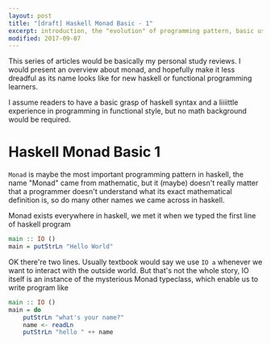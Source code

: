 ```yaml
---
layout: post
title: "[draft] Haskell Monad Basic - 1"
excerpt: introduction, the "evolution" of programming pattern, basic usage and the "do" notation
modified: 2017-09-07
---
```


This series of articles would be basically my personal study reviews.
I would present an overview about monad, and hopefully make it less dreadful as its name looks like for new haskell or functional programming learners.

I assume readers to have a basic grasp of haskell syntax and a liiiittle experience in programming in functional style, but no math background would be required.

# Haskell Monad Basic 1

`Monad` is maybe the most important programming pattern in haskell, the name "Monad" came from mathematic, but it (maybe) doesn't really matter that a programmer doesn't understand what its exact mathematical definition is, so do many other names we came across in haskell.

Monad exists everywhere in haskell, we met it when we typed the first line of haskell program

~~~ haskell
main :: IO ()
main = putStrLn "Hello World"
~~~

OK there're two lines. Usually textbook would say we use `IO a` whenever we want to interact with the outside world. But that's not the whole story, IO itself is an instance of the mysterious Monad typeclass, which enable us to write program like

~~~ haskell
main :: IO ()
main = do
    putStrLn "what's your name?"
    name <- readLn
    putStrLn "hello " ++ name
~~~
